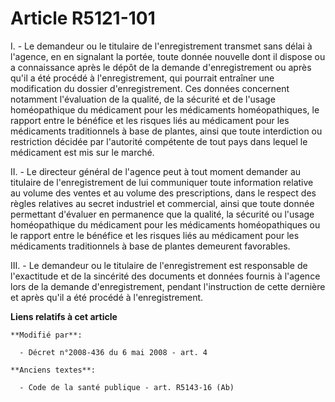 # Article R5121-101

I. - Le demandeur ou le titulaire de l'enregistrement transmet sans délai à l'agence, en en signalant la portée, toute donnée
nouvelle dont il dispose ou a connaissance après le dépôt de la demande d'enregistrement ou après qu'il a été procédé à
l'enregistrement, qui pourrait entraîner une modification du dossier d'enregistrement. Ces données concernent notamment
l'évaluation de la qualité, de la sécurité et de l'usage homéopathique du médicament pour les médicaments homéopathiques, le
rapport entre le bénéfice et les risques liés au médicament pour les médicaments traditionnels à base de plantes, ainsi que
toute interdiction ou restriction décidée par l'autorité compétente de tout pays dans lequel le médicament est mis sur le
marché. 

II. - Le directeur général de l'agence peut à tout moment demander au titulaire de l'enregistrement de lui communiquer toute
information relative au volume des ventes et au volume des prescriptions, dans le respect des règles relatives au secret
industriel et commercial, ainsi que toute donnée permettant d'évaluer en permanence que la qualité, la sécurité ou l'usage
homéopathique du médicament pour les médicaments homéopathiques ou le rapport entre le bénéfice et les risques liés au
médicament pour les médicaments traditionnels à base de plantes demeurent favorables. 

III. - Le demandeur ou le titulaire de l'enregistrement est responsable de l'exactitude et de la sincérité des documents et
données fournis à l'agence lors de la demande d'enregistrement, pendant l'instruction de cette dernière et après qu'il a été
procédé à l'enregistrement.

**Liens relatifs à cet article**

	**Modifié par**:

	  - Décret n°2008-436 du 6 mai 2008 - art. 4

	**Anciens textes**:

	  - Code de la santé publique - art. R5143-16 (Ab)
